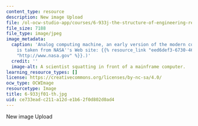 ```yaml
---
content_type: resource
description: New image Upload
file: /ol-ocw-studio-app/courses/6-933j-the-structure-of-engineering-revolutions-fall-2001/ce733eadc211a12de1b62f0d802d0ad4_6-933jf01-th.jpg
file_size: 7188
file_type: image/jpeg
image_metadata:
  caption: 'Analog computing machine, an early version of the modern computer. (Image
    is taken from NASA''s Web site: {{% resource_link "eed6def3-6730-464a-9523-7babe32604cf"
    "http://www.nasa.gov" %}}.)'
  credit: ''
  image-alt: A scientist squatting in front of a mainframe computer.
learning_resource_types: []
license: https://creativecommons.org/licenses/by-nc-sa/4.0/
ocw_type: OCWImage
resourcetype: Image
title: 6-933jf01-th.jpg
uid: ce733ead-c211-a12d-e1b6-2f0d802d0ad4
---
```

New image Upload